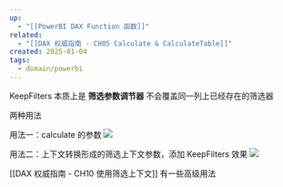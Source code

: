 ```yaml
---
up:
  - "[[PowerBI DAX Function 函数]]"
related:
  - "[[DAX 权威指南 - CH05 Calculate & CalculateTable]]"
created: 2025-01-04
tags:
  - domain/powerbi
---
```

KeepFilters 本质上是 **筛选参数调节器**
不会覆盖同一列上已经存在的筛选器


两种用法

用法一：calculate 的参数
![](https://s1.vika.cn/space/2025/01/04/f39ba38c8989470eafade3e7c1391cd0)


用法二：上下文转换形成的筛选上下文参数，添加 KeepFilters 效果
![](https://s1.vika.cn/space/2025/01/04/22686e6a67eb4faf9a50947b69fa4b3d)



[[DAX 权威指南 - CH10 使用筛选上下文]] 有一些高级用法


